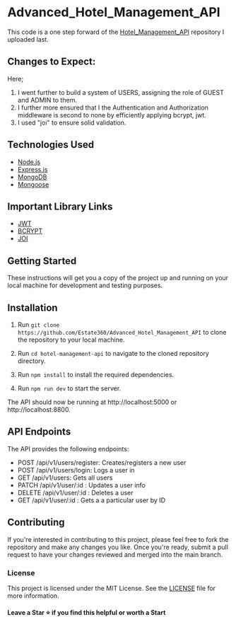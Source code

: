 # Advanced_Hotel_Management_API

This code is a one step forward of the [Hotel_Management_API](https://github.com/Estate360/Hotel_Management_API) repository I uploaded last.

## Changes to Expect:

Here;

1. I went further to build a system of USERS, assigning the role of GUEST and ADMIN to them.
2. I further more ensured that I the Authentication and Authorization middleware is second to none by efficiently applying bcrypt, jwt.
3. I used "joi" to ensure solid validation.

## Technologies Used

- [Node.js](https://nodejs.org/en/)
- [Express.js](https://expressjs.com/)
- [MongoDB](https://www.mongodb.com/)
- [Mongoose](https://mongoosejs.com/)

## Important Library Links

- [JWT](https://www.npmjs.com/package/jsonwebtoken)
- [BCRYPT](https://www.npmjs.com/package/bcrypt)
- [JOI](https://joi.dev/api/)

## Getting Started

These instructions will get you a copy of the project up and running on your local machine for development and testing purposes.

## Installation

1. Run `git clone https://github.com/Estate360/Advanced_Hotel_Management_API` to clone the repository to your local machine.

2. Run `cd hotel-management-api` to navigate to the cloned repository directory.

3. Run `npm install` to install the required dependencies.

4. Run `npm run dev` to start the server.

The API should now be running at http://localhost:5000 or http://localhost:8800.

## API Endpoints

The API provides the following endpoints:

- POST /api/v1/users/register:
  Creates/registers a new user
- POST /api/v1/users/login:
  Logs a user in
- GET /api/v1/users:
  Gets all users
- PATCH /api/v1/user/:id :
  Updates a user info
- DELETE /api/v1/user/:id :
  Deletes a user
- GET /api/v1/user/:id :
  Gets a a particular user by ID

## Contributing

If you're interested in contributing to this project, please feel free to fork the repository and make any changes you like. Once you're ready, submit a pull request to have your changes reviewed and merged into the main branch.

### License

This project is licensed under the MIT License. See the [LICENSE](https://chat.openai.com/chat/LICENSE) file for more information.

#### Leave a Star ⭐️ if you find this helpful or worth a Start
